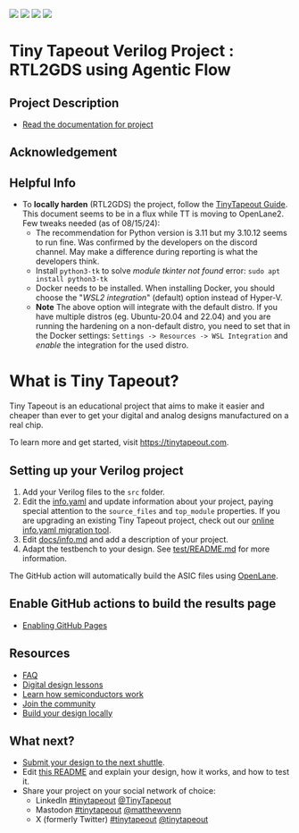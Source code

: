 ![](../../workflows/gds/badge.svg) ![](../../workflows/docs/badge.svg) ![](../../workflows/test/badge.svg) ![](../../workflows/fpga/badge.svg)

# Tiny Tapeout Verilog Project : RTL2GDS using Agentic Flow

## Project Description
- [Read the documentation for project](docs/info.md)

## Acknowledgement

## Helpful Info

- To **locally harden** (RTL2GDS) the project, follow the [TinyTapeout Guide](https://tinytapeout.com/guides/local-hardening/). This document seems to be in a flux while TT is moving to OpenLane2. Few tweaks needed (as of 08/15/24):
  - The recommendation for Python version is 3.11 but my 3.10.12 seems to run fine. Was confirmed by the developers on the discord channel. May make a difference during reporting is what the developers think.
  - Install `python3-tk` to solve _module tkinter not found_ error: `sudo apt install python3-tk`
  - Docker needs to be installed. When installing Docker, you should choose the "_WSL2 integration_" (default) option instead of Hyper-V.
  - **Note** The above option will integrate with the default distro. If you have multiple distros (eg. Ubuntu-20.04 and 22.04) and you are running the hardening on a non-default distro, you need to set that in the Docker settings: `Settings -> Resources -> WSL Integration` and _enable_ the integration for the used distro.


# What is Tiny Tapeout?

Tiny Tapeout is an educational project that aims to make it easier and cheaper than ever to get your digital and analog designs manufactured on a real chip.

To learn more and get started, visit https://tinytapeout.com.

## Setting up your Verilog project

1. Add your Verilog files to the `src` folder.
2. Edit the [info.yaml](info.yaml) and update information about your project, paying special attention to the `source_files` and `top_module` properties. If you are upgrading an existing Tiny Tapeout project, check out our [online info.yaml migration tool](https://tinytapeout.github.io/tt-yaml-upgrade-tool/).
3. Edit [docs/info.md](docs/info.md) and add a description of your project.
4. Adapt the testbench to your design. See [test/README.md](test/README.md) for more information.

The GitHub action will automatically build the ASIC files using [OpenLane](https://www.zerotoasiccourse.com/terminology/openlane/).

## Enable GitHub actions to build the results page

- [Enabling GitHub Pages](https://tinytapeout.com/faq/#my-github-action-is-failing-on-the-pages-part)

## Resources

- [FAQ](https://tinytapeout.com/faq/)
- [Digital design lessons](https://tinytapeout.com/digital_design/)
- [Learn how semiconductors work](https://tinytapeout.com/siliwiz/)
- [Join the community](https://tinytapeout.com/discord)
- [Build your design locally](https://www.tinytapeout.com/guides/local-hardening/)

## What next?

- [Submit your design to the next shuttle](https://app.tinytapeout.com/).
- Edit [this README](README.md) and explain your design, how it works, and how to test it.
- Share your project on your social network of choice:
  - LinkedIn [#tinytapeout](https://www.linkedin.com/search/results/content/?keywords=%23tinytapeout) [@TinyTapeout](https://www.linkedin.com/company/100708654/)
  - Mastodon [#tinytapeout](https://chaos.social/tags/tinytapeout) [@matthewvenn](https://chaos.social/@matthewvenn)
  - X (formerly Twitter) [#tinytapeout](https://twitter.com/hashtag/tinytapeout) [@tinytapeout](https://twitter.com/tinytapeout)
